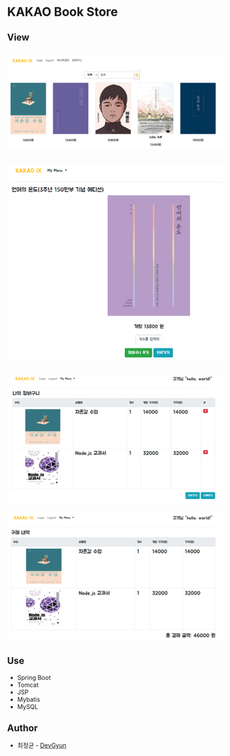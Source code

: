 # KAKAO Book Store

## View

![Main](./img/MainPage.png)
---
![Product](./img/BookDetail.png)
---
![Cart](./img/CartPage.png)
---
![Order](./img/OrderPage.png)


## Use
* Spring Boot
* Tomcat
* JSP 
* Mybatis
* MySQL


## Author
* 최정균 - [DevGyun](https://github.com/wjdrbs96)
